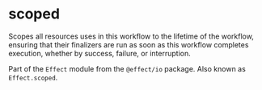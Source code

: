 # scoped

Scopes all resources uses in this workflow to the lifetime of the workflow,
ensuring that their finalizers are run as soon as this workflow completes
execution, whether by success, failure, or interruption.

Part of the `Effect` module from the `@effect/io` package. Also known as `Effect.scoped`.
